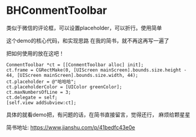 # BHConmentToolbar
类似于微信的评论框，可以设置placeholder，可以折行。使用简单


这个demo的核心代码，和实现思路 在我的简书，就不再这再写一遍了

把如何使用的放在这吧！
```
ConmentToolbar *ct = [[ConmentToolbar alloc] init];
ct.frame = CGRectMake(0, [UIScreen mainScreen].bounds.size.height - 44, [UIScreen mainScreen].bounds.size.width, 44);
ct.placeholder = @"哈哈哈";
ct.placeholderColor = [UIColor greenColor];
ct.maxNumbersOfLine = 3;
ct.delegate = self;
[self.view addSubview:ct];
```

具体的就看demo把，有问题的话，在简书直接留言，觉得还行， 麻烦给颗星星

简书地址:
https://www.jianshu.com/p/41bedfc43e0e
